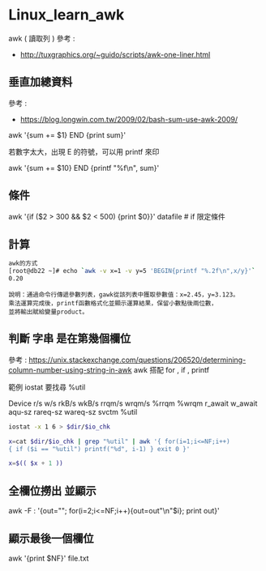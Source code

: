 # Linux_learn_awk
awk ( 讀取列 )
參考 : 
* http://tuxgraphics.org/~guido/scripts/awk-one-liner.html

垂直加總資料
---
參考 : 
* https://blog.longwin.com.tw/2009/02/bash-sum-use-awk-2009/

awk '{sum += $1} END {print sum}'

若數字太大，出現 E 的符號，可以用 printf 來印

awk '{sum += $10} END {printf "%f\n", sum}'

條件
---
awk '{if ($2 > 300 && $2 < 500) {print $0}}' datafile # if 限定條件

計算
---
```Bash
awk的方式
[root@db22 ~]# echo `awk -v x=1 -v y=5 'BEGIN{printf "%.2f\n",x/y}'`
0.20
```
    說明：通過命令行傳遞參數列表，gawk從該列表中獲取參數值：x=2.45，y=3.123。
    乘法運算完成後，printf函數格式化並顯示運算結果，保留小數點後兩位數，
    並將輸出賦給變量product。

判斷 字串 是在第幾個欄位
---
參考 : https://unix.stackexchange.com/questions/206520/determining-column-number-using-string-in-awk
awk 搭配 for , if , printf

範例 iostat 要找尋 %util

Device r/s w/s rkB/s wkB/s rrqm/s wrqm/s %rrqm %wrqm r_await w_await aqu-sz rareq-sz wareq-sz svctm %util

```Bash
iostat -x 1 6 > $dir/$io_chk

x=cat $dir/$io_chk | grep "%util" | awk '{ for(i=1;i<=NF;i++) 
{ if ($i == "%util") printf("%d", i-1) } exit 0 }'

x=$(( $x + 1 ))
```

全欄位撈出 並顯示
---
awk -F : '{out=""; for(i=2;i<=NF;i++){out=out"\n"$i}; print out}'

顯示最後一個欄位
---
awk '{print $NF}' file.txt


